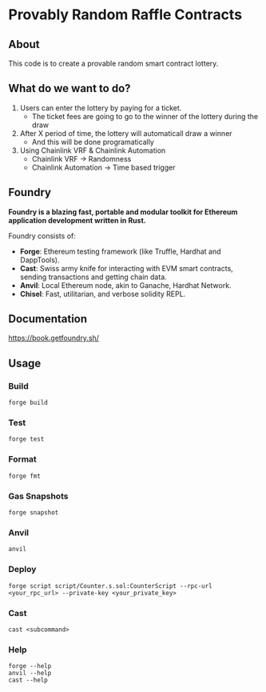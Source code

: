 # Provably Random Raffle Contracts

## About

This code is to create a provable random smart contract lottery.

## What do we want to do?

1. Users can enter the lottery by paying for a ticket.
   - The ticket fees are going to go to the winner of the lottery during the draw
2. After X period of time, the lottery will automaticall draw a winner
   - And this will be done programatically
3. Using Chainlink VRF & Chainlink Automation
   - Chainlink VRF -> Randomness
   - Chainlink Automation -> Time based trigger

## Foundry

**Foundry is a blazing fast, portable and modular toolkit for Ethereum application development written in Rust.**

Foundry consists of:

- **Forge**: Ethereum testing framework (like Truffle, Hardhat and DappTools).
- **Cast**: Swiss army knife for interacting with EVM smart contracts, sending transactions and getting chain data.
- **Anvil**: Local Ethereum node, akin to Ganache, Hardhat Network.
- **Chisel**: Fast, utilitarian, and verbose solidity REPL.

## Documentation

<https://book.getfoundry.sh/>

## Usage

### Build

```shell
forge build
```

### Test

```shell
forge test
```

### Format

```shell
forge fmt
```

### Gas Snapshots

```shell
forge snapshot
```

### Anvil

```shell
anvil
```

### Deploy

```shell
forge script script/Counter.s.sol:CounterScript --rpc-url <your_rpc_url> --private-key <your_private_key>
```

### Cast

```shell
cast <subcommand>
```

### Help

```shell
forge --help
anvil --help
cast --help
```
